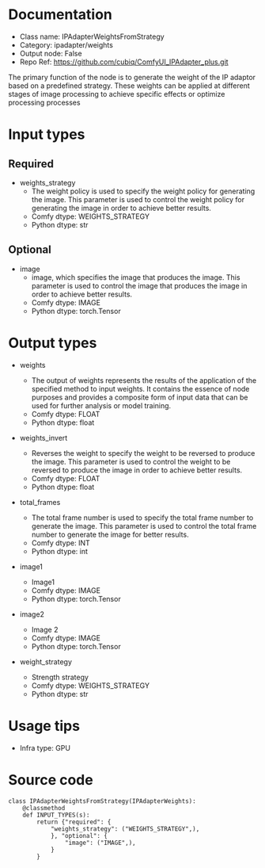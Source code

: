 # Documentation
- Class name: IPAdapterWeightsFromStrategy
- Category: ipadapter/weights
- Output node: False
- Repo Ref: https://github.com/cubiq/ComfyUI_IPAdapter_plus.git

The primary function of the node is to generate the weight of the IP adaptor based on a predefined strategy.
These weights can be applied at different stages of image processing to achieve specific effects or optimize processing processes

# Input types

## Required

- weights_strategy
    - The weight policy is used to specify the weight policy for generating the image. This parameter is used to control the weight policy for generating the image in order to achieve better results.
    - Comfy dtype: WEIGHTS_STRATEGY
    - Python dtype: str

## Optional

- image
  - image, which specifies the image that produces the image. This parameter is used to control the image that produces the image in order to achieve better results.
  - Comfy dtype: IMAGE
  - Python dtype: torch.Tensor

# Output types
- weights
  - The output of weights represents the results of the application of the specified method to input weights. It contains the essence of node purposes and provides a composite form of input data that can be used for further analysis or model training.
  - Comfy dtype: FLOAT
  - Python dtype: float

- weights_invert
  - Reverses the weight to specify the weight to be reversed to produce the image. This parameter is used to control the weight to be reversed to produce the image in order to achieve better results.
  - Comfy dtype: FLOAT
  - Python dtype: float

- total_frames
  - The total frame number is used to specify the total frame number to generate the image. This parameter is used to control the total frame number to generate the image for better results.
  - Comfy dtype: INT
  - Python dtype: int

- image1
  - Image1
  - Comfy dtype: IMAGE
  - Python dtype: torch.Tensor

- image2
  - Image 2
  - Comfy dtype: IMAGE
  - Python dtype: torch.Tensor

- weight_strategy
  - Strength strategy
  - Comfy dtype: WEIGHTS_STRATEGY
  - Python dtype: str

# Usage tips
- Infra type: GPU

# Source code
```
class IPAdapterWeightsFromStrategy(IPAdapterWeights):
    @classmethod
    def INPUT_TYPES(s):
        return {"required": {
            "weights_strategy": ("WEIGHTS_STRATEGY",),
            }, "optional": {
                "image": ("IMAGE",),
            }
        }
```